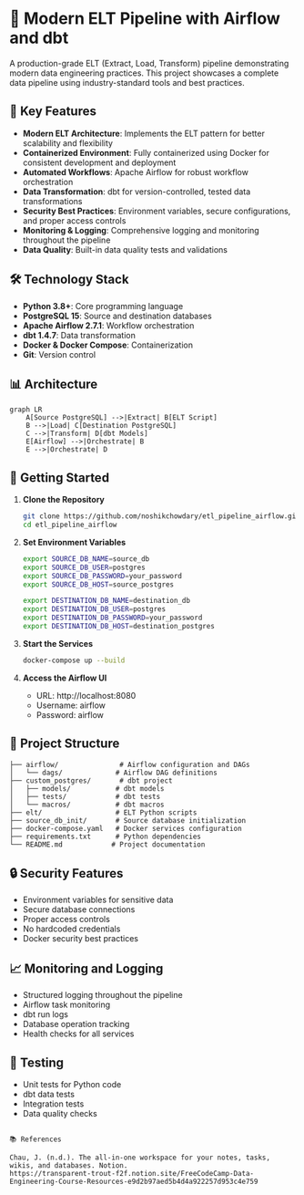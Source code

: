 # 🚀 Modern ELT Pipeline with Airflow and dbt

A production-grade ELT (Extract, Load, Transform) pipeline demonstrating modern data engineering practices. This project showcases a complete data pipeline using industry-standard tools and best practices.

## 🎯 Key Features

- **Modern ELT Architecture**: Implements the ELT pattern for better scalability and flexibility
- **Containerized Environment**: Fully containerized using Docker for consistent development and deployment
- **Automated Workflows**: Apache Airflow for robust workflow orchestration
- **Data Transformation**: dbt for version-controlled, tested data transformations
- **Security Best Practices**: Environment variables, secure configurations, and proper access controls
- **Monitoring & Logging**: Comprehensive logging and monitoring throughout the pipeline
- **Data Quality**: Built-in data quality tests and validations

## 🛠 Technology Stack

- **Python 3.8+**: Core programming language
- **PostgreSQL 15**: Source and destination databases
- **Apache Airflow 2.7.1**: Workflow orchestration
- **dbt 1.4.7**: Data transformation
- **Docker & Docker Compose**: Containerization
- **Git**: Version control

## 📊 Architecture

```mermaid
graph LR
    A[Source PostgreSQL] -->|Extract| B[ELT Script]
    B -->|Load| C[Destination PostgreSQL]
    C -->|Transform| D[dbt Models]
    E[Airflow] -->|Orchestrate| B
    E -->|Orchestrate| D
```

## 🚀 Getting Started

1. **Clone the Repository**
   ```bash
   git clone https://github.com/noshikchowdary/etl_pipeline_airflow.git
   cd etl_pipeline_airflow
   ```

2. **Set Environment Variables**
   ```bash
   export SOURCE_DB_NAME=source_db
   export SOURCE_DB_USER=postgres
   export SOURCE_DB_PASSWORD=your_password
   export SOURCE_DB_HOST=source_postgres
   
   export DESTINATION_DB_NAME=destination_db
   export DESTINATION_DB_USER=postgres
   export DESTINATION_DB_PASSWORD=your_password
   export DESTINATION_DB_HOST=destination_postgres
   ```

3. **Start the Services**
   ```bash
   docker-compose up --build
   ```

4. **Access the Airflow UI**
   - URL: http://localhost:8080
   - Username: airflow
   - Password: airflow

## 📂 Project Structure

```
├── airflow/               # Airflow configuration and DAGs
│   └── dags/             # Airflow DAG definitions
├── custom_postgres/       # dbt project
│   ├── models/           # dbt models
│   ├── tests/            # dbt tests
│   └── macros/           # dbt macros
├── elt/                  # ELT Python scripts
├── source_db_init/       # Source database initialization
├── docker-compose.yaml   # Docker services configuration
├── requirements.txt      # Python dependencies
└── README.md            # Project documentation
```

## 🔒 Security Features

- Environment variables for sensitive data
- Secure database connections
- Proper access controls
- No hardcoded credentials
- Docker security best practices

## 📈 Monitoring and Logging

- Structured logging throughout the pipeline
- Airflow task monitoring
- dbt run logs
- Database operation tracking
- Health checks for all services

## 🧪 Testing

- Unit tests for Python code
- dbt data tests
- Integration tests
- Data quality checks

```

📚 References

Chau, J. (n.d.). The all-in-one workspace for your notes, tasks, wikis, and databases. Notion.
https://transparent-trout-f2f.notion.site/FreeCodeCamp-Data-Engineering-Course-Resources-e9d2b97aed5b4d4a922257d953c4e759

 
